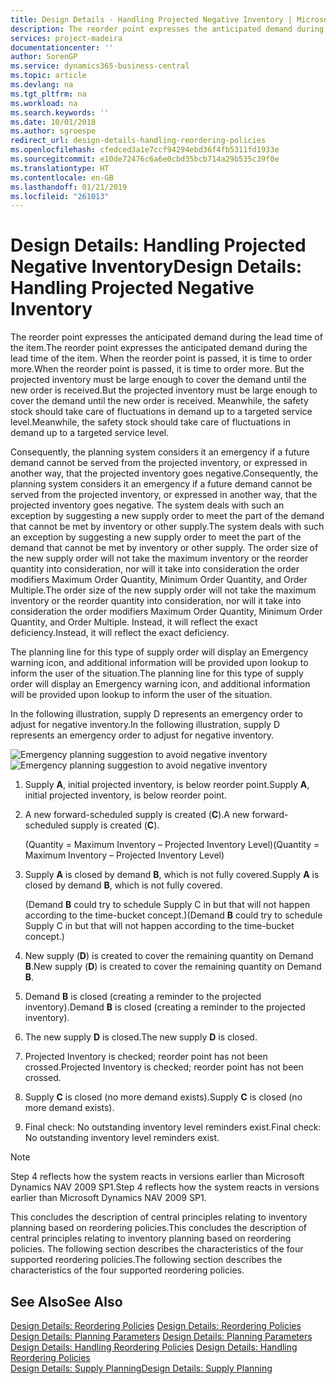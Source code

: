 ```yaml
---
title: Design Details - Handling Projected Negative Inventory | Microsoft Docs
description: The reorder point expresses the anticipated demand during the lead time of the item. When the reorder point is passed, it is time to order more. But the projected inventory must be large enough to cover the demand until the new order is received. Meanwhile, the safety stock should take care of fluctuations in demand up to a targeted service level.
services: project-madeira
documentationcenter: ''
author: SorenGP
ms.service: dynamics365-business-central
ms.topic: article
ms.devlang: na
ms.tgt_pltfrm: na
ms.workload: na
ms.search.keywords: ''
ms.date: 10/01/2018
ms.author: sgroespe
redirect_url: design-details-handling-reordering-policies
ms.openlocfilehash: cfedced3a1e7ccf94294ebd36f4fb5311fd1933e
ms.sourcegitcommit: e10de72476c6a6e0cbd35bcb714a29b535c39f0e
ms.translationtype: HT
ms.contentlocale: en-GB
ms.lasthandoff: 01/21/2019
ms.locfileid: "261013"
---
```

# <a name="design-details-handling-projected-negative-inventory"></a><span data-ttu-id="7ba22-106">Design Details: Handling Projected Negative Inventory</span><span class="sxs-lookup"><span data-stu-id="7ba22-106">Design Details: Handling Projected Negative Inventory</span></span>
<span data-ttu-id="7ba22-107">The reorder point expresses the anticipated demand during the lead time of the item.</span><span class="sxs-lookup"><span data-stu-id="7ba22-107">The reorder point expresses the anticipated demand during the lead time of the item.</span></span> <span data-ttu-id="7ba22-108">When the reorder point is passed, it is time to order more.</span><span class="sxs-lookup"><span data-stu-id="7ba22-108">When the reorder point is passed, it is time to order more.</span></span> <span data-ttu-id="7ba22-109">But the projected inventory must be large enough to cover the demand until the new order is received.</span><span class="sxs-lookup"><span data-stu-id="7ba22-109">But the projected inventory must be large enough to cover the demand until the new order is received.</span></span> <span data-ttu-id="7ba22-110">Meanwhile, the safety stock should take care of fluctuations in demand up to a targeted service level.</span><span class="sxs-lookup"><span data-stu-id="7ba22-110">Meanwhile, the safety stock should take care of fluctuations in demand up to a targeted service level.</span></span>  

 <span data-ttu-id="7ba22-111">Consequently, the planning system considers it an emergency if a future demand cannot be served from the projected inventory, or expressed in another way, that the projected inventory goes negative.</span><span class="sxs-lookup"><span data-stu-id="7ba22-111">Consequently, the planning system considers it an emergency if a future demand cannot be served from the projected inventory, or expressed in another way, that the projected inventory goes negative.</span></span> <span data-ttu-id="7ba22-112">The system deals with such an exception by suggesting a new supply order to meet the part of the demand that cannot be met by inventory or other supply.</span><span class="sxs-lookup"><span data-stu-id="7ba22-112">The system deals with such an exception by suggesting a new supply order to meet the part of the demand that cannot be met by inventory or other supply.</span></span> <span data-ttu-id="7ba22-113">The order size of the new supply order will not take the maximum inventory or the reorder quantity into consideration, nor will it take into consideration the order modifiers Maximum Order Quantity, Minimum Order Quantity, and Order Multiple.</span><span class="sxs-lookup"><span data-stu-id="7ba22-113">The order size of the new supply order will not take the maximum inventory or the reorder quantity into consideration, nor will it take into consideration the order modifiers Maximum Order Quantity, Minimum Order Quantity, and Order Multiple.</span></span> <span data-ttu-id="7ba22-114">Instead, it will reflect the exact deficiency.</span><span class="sxs-lookup"><span data-stu-id="7ba22-114">Instead, it will reflect the exact deficiency.</span></span>  

 <span data-ttu-id="7ba22-115">The planning line for this type of supply order will display an Emergency warning icon, and additional information will be provided upon lookup to inform the user of the situation.</span><span class="sxs-lookup"><span data-stu-id="7ba22-115">The planning line for this type of supply order will display an Emergency warning icon, and additional information will be provided upon lookup to inform the user of the situation.</span></span>  

 <span data-ttu-id="7ba22-116">In the following illustration, supply D represents an emergency order to adjust for negative inventory.</span><span class="sxs-lookup"><span data-stu-id="7ba22-116">In the following illustration, supply D represents an emergency order to adjust for negative inventory.</span></span>  

 <span data-ttu-id="7ba22-117">![Emergency planning suggestion to avoid negative inventory](media/nav_app_supply_planning_2_negative_inventory.png "Emergency planning suggestion to avoid negative inventory")</span><span class="sxs-lookup"><span data-stu-id="7ba22-117">![Emergency planning suggestion to avoid negative inventory](media/nav_app_supply_planning_2_negative_inventory.png "Emergency planning suggestion to avoid negative inventory")</span></span>  

1.  <span data-ttu-id="7ba22-118">Supply **A**, initial projected inventory, is below reorder point.</span><span class="sxs-lookup"><span data-stu-id="7ba22-118">Supply **A**, initial projected inventory, is below reorder point.</span></span>  
2.  <span data-ttu-id="7ba22-119">A new forward-scheduled supply is created (**C**).</span><span class="sxs-lookup"><span data-stu-id="7ba22-119">A new forward-scheduled supply is created (**C**).</span></span>  

     <span data-ttu-id="7ba22-120">(Quantity = Maximum Inventory – Projected Inventory Level)</span><span class="sxs-lookup"><span data-stu-id="7ba22-120">(Quantity = Maximum Inventory – Projected Inventory Level)</span></span>  
3.  <span data-ttu-id="7ba22-121">Supply **A** is closed by demand **B**, which is not fully covered.</span><span class="sxs-lookup"><span data-stu-id="7ba22-121">Supply **A** is closed by demand **B**, which is not fully covered.</span></span>  

     <span data-ttu-id="7ba22-122">(Demand **B** could try to schedule Supply C in but that will not happen according to the time-bucket concept.)</span><span class="sxs-lookup"><span data-stu-id="7ba22-122">(Demand **B** could try to schedule Supply C in but that will not happen according to the time-bucket concept.)</span></span>  
4.  <span data-ttu-id="7ba22-123">New supply (**D**) is created to cover the remaining quantity on Demand **B**.</span><span class="sxs-lookup"><span data-stu-id="7ba22-123">New supply (**D**) is created to cover the remaining quantity on Demand **B**.</span></span>  
5.  <span data-ttu-id="7ba22-124">Demand **B** is closed (creating a reminder to the projected inventory).</span><span class="sxs-lookup"><span data-stu-id="7ba22-124">Demand **B** is closed (creating a reminder to the projected inventory).</span></span>  
6.  <span data-ttu-id="7ba22-125">The new supply **D** is closed.</span><span class="sxs-lookup"><span data-stu-id="7ba22-125">The new supply **D** is closed.</span></span>  
7.  <span data-ttu-id="7ba22-126">Projected Inventory is checked; reorder point has not been crossed.</span><span class="sxs-lookup"><span data-stu-id="7ba22-126">Projected Inventory is checked; reorder point has not been crossed.</span></span>  
8.  <span data-ttu-id="7ba22-127">Supply **C** is closed (no more demand exists).</span><span class="sxs-lookup"><span data-stu-id="7ba22-127">Supply **C** is closed (no more demand exists).</span></span>  
9. <span data-ttu-id="7ba22-128">Final check: No outstanding inventory level reminders exist.</span><span class="sxs-lookup"><span data-stu-id="7ba22-128">Final check: No outstanding inventory level reminders exist.</span></span>  

> [!NOTE]  
>  <span data-ttu-id="7ba22-129">Step 4 reflects how the system reacts in versions earlier than Microsoft Dynamics NAV 2009 SP1.</span><span class="sxs-lookup"><span data-stu-id="7ba22-129">Step 4 reflects how the system reacts in versions earlier than Microsoft Dynamics NAV 2009 SP1.</span></span>  

 <span data-ttu-id="7ba22-130">This concludes the description of central principles relating to inventory planning based on reordering policies.</span><span class="sxs-lookup"><span data-stu-id="7ba22-130">This concludes the description of central principles relating to inventory planning based on reordering policies.</span></span> <span data-ttu-id="7ba22-131">The following section describes the characteristics of the four supported reordering policies.</span><span class="sxs-lookup"><span data-stu-id="7ba22-131">The following section describes the characteristics of the four supported reordering policies.</span></span>  

## <a name="see-also"></a><span data-ttu-id="7ba22-132">See Also</span><span class="sxs-lookup"><span data-stu-id="7ba22-132">See Also</span></span>  
 <span data-ttu-id="7ba22-133">[Design Details: Reordering Policies](design-details-reordering-policies.md) </span><span class="sxs-lookup"><span data-stu-id="7ba22-133">[Design Details: Reordering Policies](design-details-reordering-policies.md) </span></span>  
 <span data-ttu-id="7ba22-134">[Design Details: Planning Parameters](design-details-planning-parameters.md) </span><span class="sxs-lookup"><span data-stu-id="7ba22-134">[Design Details: Planning Parameters](design-details-planning-parameters.md) </span></span>  
 <span data-ttu-id="7ba22-135">[Design Details: Handling Reordering Policies](design-details-handling-reordering-policies.md) </span><span class="sxs-lookup"><span data-stu-id="7ba22-135">[Design Details: Handling Reordering Policies](design-details-handling-reordering-policies.md) </span></span>  
 [<span data-ttu-id="7ba22-136">Design Details: Supply Planning</span><span class="sxs-lookup"><span data-stu-id="7ba22-136">Design Details: Supply Planning</span></span>](design-details-supply-planning.md)
